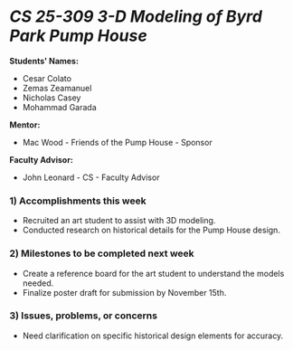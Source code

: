 # *CS 25-309 3-D Modeling of Byrd Park Pump House*

**Students' Names:**
- Cesar Colato 
- Zemas Zeamanuel
- Nicholas Casey
- Mohammad Garada

**Mentor:**
- Mac Wood - Friends of the Pump House - Sponsor

**Faculty Advisor:**
- John Leonard - CS - Faculty Advisor


### 1) Accomplishments this week
   - Recruited an art student to assist with 3D modeling.
   - Conducted research on historical details for the Pump House design.

### 2) Milestones to be completed next week
   - Create a reference board for the art student to understand the models needed.
   - Finalize poster draft for submission by November 15th.

### 3) Issues, problems, or concerns
   - Need clarification on specific historical design elements for accuracy.
   


